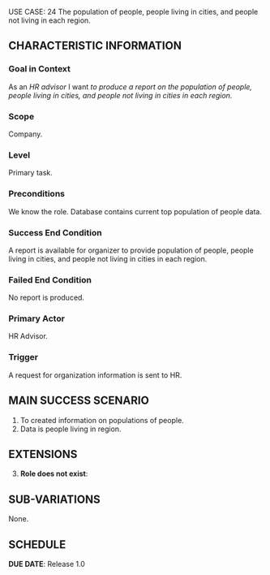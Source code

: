 USE CASE: 24 The population of people, people living in cities, and people not living in each region.

## CHARACTERISTIC INFORMATION

### Goal in Context

As an *HR advisor* I want *to produce a report on the population of people, people living in cities, and people not living in cities in each region.*

### Scope

Company.

### Level

Primary task.

### Preconditions

We know the role. Database contains current top population of people data.

### Success End Condition

A report is available for organizer to provide population of people, people living in cities, and people not living in cities in each region.

### Failed End Condition

No report is produced.

### Primary Actor

HR Advisor.

### Trigger

A request for organization information is sent to HR.

## MAIN SUCCESS SCENARIO

1. To created information on populations of people.
2. Data is people living in region.

## EXTENSIONS

3. **Role does not exist**:

## SUB-VARIATIONS

None.

## SCHEDULE

**DUE DATE**: Release 1.0